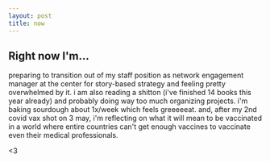```yaml
---
layout: post
title: now
---
```


## Right now I'm...

preparing to transition out of my staff position as network engagement manager at the center for story-based strategy and feeling pretty overwhelmed by it. i am also reading a shitton (i've finished 14 books this year already) and probably doing way too much organizing projects. i'm baking sourdough about 1x/week which feels greeeeeat. and, after my 2nd covid vax shot on 3 may, i'm reflecting on what it will mean to be vaccinated in a world where entire countries can't get enough vaccines to vaccinate even their medical professionals. 

<3